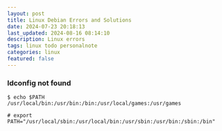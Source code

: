 ```yaml
---
layout: post
title: Linux Debian Errors and Solutions 
date: 2024-07-23 20:18:13
last_updated: 2024-08-16 08:14:10
description: Linux errors
tags: linux todo personalnote
categories: linux
featured: false
---
```


### ldconfig not found

````markup
$ echo $PATH
/usr/local/bin:/usr/bin:/bin:/usr/local/games:/usr/games

# export PATH="/usr/local/sbin:/usr/local/bin:/usr/sbin:/usr/bin:/sbin:/bin"
````